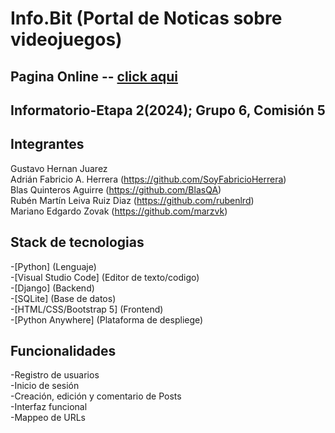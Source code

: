 # Info.Bit (Portal de Noticas sobre videojuegos) 
## Pagina Online -- [click aqui](https://infocomision5grupo6.pythonanywhere.com/)
## Informatorio-Etapa 2(2024); Grupo 6, Comisión 5

## Integrantes 
Gustavo Hernan Juarez  
Adrián Fabricio A. Herrera (https://github.com/SoyFabricioHerrera)  
Blas Quinteros Aguirre (https://github.com/BlasQA)  
Rubén Martín Leiva Ruiz Diaz (https://github.com/rubenlrd)  
Mariano Edgardo Zovak (https://github.com/marzvk)

## Stack de tecnologias
-[Python] (Lenguaje)  
-[Visual Studio Code] (Editor de texto/codigo)  
-[Django] (Backend)  
-[SQLite] (Base de datos)  
-[HTML/CSS/Bootstrap 5] (Frontend)  
-[Python Anywhere] (Plataforma de despliege)

## Funcionalidades
-Registro de usuarios  
-Inicio de sesión  
-Creación, edición y comentario de Posts  
-Interfaz funcional  
-Mappeo de URLs
